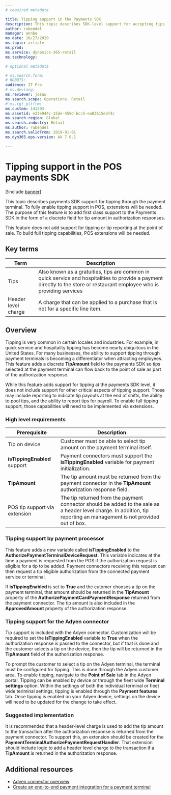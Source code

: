```yaml
---
# required metadata

title: Tipping support in the Payments SDK
description: This topic describes SDK-level support for accepting tips on payment terminals
author: rubendel
manager: annbe
ms.date: 10/27/2020
ms.topic: article
ms.prod: 
ms.service: dynamics-365-retail
ms.technology: 

# optional metadata

# ms.search.form: 
# ROBOTS: 
audience: IT Pro
# ms.devlang: 
ms.reviewer: josaw
ms.search.scope: Operations, Retail
# ms.tgt_pltfrm: 
ms.custom: 141393
ms.assetid: e23e944c-15de-459d-bcc5-ea03615ebf4c
ms.search.region: Global
ms.search.industry: Retail
ms.author: rubendel
ms.search.validFrom: 2019-01-01
ms.dyn365.ops.version: AX 7.0.1

---
```


# Tipping support in the POS payments SDK

[!include [banner](../includes/banner.md)]

This topic describes payments SDK support for tipping through the payment terminal. To fully enable tipping support in POS, extensions will be needed. The purpose of this feature is to add first class support to the Payments SDK in the form of a discrete field for tip amount in authorization responses. 

This feature does not add support for tipping or tip reporting at the point of sale. To build full tipping capabilities, POS extensions will be needed. 

## Key terms

| Term | Description |
|---|---|
| Tips | Also known as a gratuities, tips are common in quick service and hospitalities to provide a payment directly to the store or restaurant employee who is providing services |
| Header level charge | A charge that can be applied to a purchase that is not for a specific line item. |

## Overview

Tipping is very common in certain locales and industries. For example, in quick service and hospitality tipping has become nearly ubiquitous in the United States. For many businesses, the ability to support tipping through payment terminals is becoming a differentiator when attracting employees. This feature adds a discrete **TipAmount** field to the payments SDK so tips selected at the payment terminal can flow back to the point of sale as part of the authorization response. 

While this feature adds support for tipping at the payments SDK level, it does not include support for other critical aspects of tipping support. Those may include reporting to indicate tip payouts at the end of shifts, the ability to pool tips, and the ability to report tips for payroll. To enable full tipping support, those capabilities will need to be implemented via extensions. 

### High level requirements

| Prerequisite | Description |
|---|---|
| Tip on device | Customer must be able to select tip amount on the payment terminal itself. |
| **isTippingEnabled** support | Payment connectors must support the **isTippingEnabled** variable for payment initialization. |
| **TipAmount** | The tip amount must be returned from the payment connector in the **TipAmount** authorization response field. |
| POS tip support via extension | The tip returned from the payment connector should be added to the sale as a header level charge. In addition, tip reporting an management is not provided out of box. |

### Tipping support by payment processor

This feature adds a new variable called **isTippingEnabled** to the **AuthorizePaymentTerminalDeviceRequest**. This variable indicates at the time a payment is requested from the POS if the authorization request is eligible for a tip to be added. Payment connectors receiving this request can then request a tip eligible authorization from the connected payment service or terminal. 

If **isTippingEnabled** is set to **True** and the cutomer chooses a tip on the payment terminal, that amount should be returned in the **TipAmount** property of the **AuthorizePaymentCardPaymentResponse** returned from the payment connector. The tip amount is also included in the **ApprovedAmount** property of the authorization response. 

### Tipping support for the Adyen connector

Tip support is included with the Adyen connector. Customization will be required to set the **isTippingEnabled** variable to **True** when the authorization response is passed to the connector, but if that is done and the customer selects a tip on the device, then the tip will be returned in the **TipAmount** field of the authorization response.

To prompt the customer to select a tip on the Adyen terminal, the terminal must be configured for tipping. This is done through the Adyen customer area. To enable tipping, navigate to the **Point of Sale** tab in the Adyen portal. Tipping can be enabled by device or through the fleet wide **Terminal settings** option. Within the settings of both the individual terminal or fleet wide teriminal settings, tipping is enabled through the **Payment features** tab. Once tipping is enabled on your Adyen device, settings on the device will need to be updated for the change to take effect. 

### Suggested implementation

It is recommended that a header-level charge is used to add the tip amount to the transaction after the authorization response is returned from the payment connector. To support this, an extension should be created for the **PaymentTerminalAuthorizePaymentRequestHandler**. That extension should include logic to add a header level charge to the transaction if a **TipAmount** is returned in the authorization response. 

## Additional resources

- [Adyen connector overview](https://docs.microsoft.com/en-us/dynamics365/commerce/dev-itpro/adyen-connector?tabs=10-0-14)
- [Create an end-to-end payment integration for a payment terminal](https://docs.microsoft.com/en-us/dynamics365/commerce/dev-itpro/end-to-end-payment-extension)


